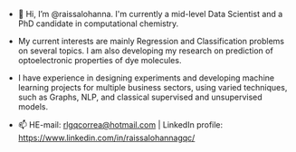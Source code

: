- 👋 Hi, I’m @raissalohanna. I'm currently a mid-level Data Scientist and a PhD candidate in computational chemistry.

- My current interests are mainly Regression and Classification problems on several topics. I am also developing my research on prediction of optoelectronic properties of dye molecules.

- I have experience in designing experiments and developing machine learning projects for multiple business sectors, using varied techniques, such as Graphs, NLP, and classical supervised and unsupervised models.

- 📫 HE-mail: rlgqcorrea@hotmail.com | LinkedIn profile: https://www.linkedin.com/in/raissalohannagqc/

<!---
raissalohanna/raissalohanna is a ✨ special ✨ repository because its `README.md` (this file) appears on your GitHub profile.
You can click the Preview link to take a look at your changes.
--->
